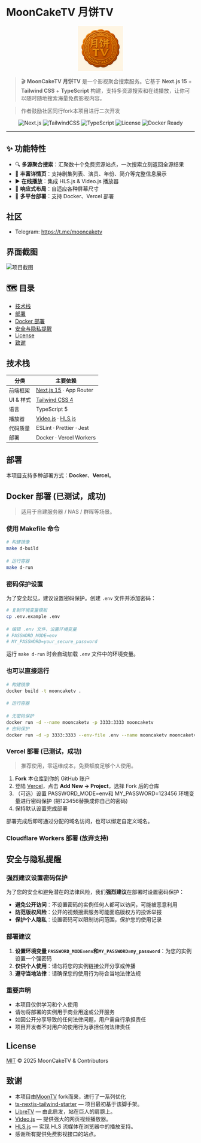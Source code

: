 # MoonCakeTV 月饼TV

<div align="center">
  <img src="public/logo.png" alt="MoonCakeTV Logo" width="120">
</div>

> 🎬 **MoonCakeTV 月饼TV** 是一个影视聚合搜索服务。它基于 **Next.js 15** + **Tailwind&nbsp;CSS** + **TypeScript** 构建，支持多资源搜索和在线播放，让你可以随时随地搜索海量免费影视内容。

> 作者鼓励社区同行fork本项目进行二次开发

<div align="center">

![Next.js](https://img.shields.io/badge/Next.js-15-000?logo=nextdotjs)
![TailwindCSS](https://img.shields.io/badge/TailwindCSS-4-38bdf8?logo=tailwindcss)
![TypeScript](https://img.shields.io/badge/TypeScript-5.x-3178c6?logo=typescript)
![License](https://img.shields.io/badge/License-MIT-green)
![Docker Ready](https://img.shields.io/badge/Docker-ready-blue?logo=docker)

</div>

---

## ✨ 功能特性

- 🔍 **多源聚合搜索**：汇聚数十个免费资源站点，一次搜索立刻返回全源结果
- 📄 **丰富详情页**：支持剧集列表、演员、年份、简介等完整信息展示
- ▶️ **在线播放**：集成 HLS.js & Video.js 播放器
- 📱 **响应式布局**：自适应各种屏幕尺寸
- 🚀 **多平台部署**：支持 Docker、Vercel 部署

## 社区

- Telegram: https://t.me/mooncaketv

## 界面截图

<img src="public/screenshot.png" alt="项目截图" style="max-width:600px">

## 🗺 目录

- [技术栈](#技术栈)
- [部署](#部署)
- [Docker 部署](#docker-部署)
- [安全与隐私提醒](#安全与隐私提醒)
- [License](#license)
- [致谢](#致谢)

## 技术栈

| 分类      | 主要依赖                                                                                         |
| --------- | ------------------------------------------------------------------------------------------------ |
| 前端框架  | [Next.js 15](https://nextjs.org/) · App Router                                                   |
| UI & 样式 | [Tailwind&nbsp;CSS 4](https://tailwindcss.com/)                                                  |
| 语言      | TypeScript 5                                                                                     |
| 播放器    | [Video.js](https://github.com/videojs/video.js) · [HLS.js](https://github.com/video-dev/hls.js/) |
| 代码质量  | ESLint · Prettier · Jest                                                                         |
| 部署      | Docker · Vercel Workers                                                                          |

## 部署

本项目支持多种部署方式：**Docker**、**Vercel**。

## Docker 部署 (已测试，成功)

> 适用于自建服务器 / NAS / 群晖等场景。

### 使用 Makefile 命令

```bash
# 构建镜像
make d-build

# 运行容器
make d-run
```

### 密码保护设置

为了安全起见，建议设置密码保护。创建 `.env` 文件并添加密码：

```bash
# 复制环境变量模板
cp .env.example .env

# 编辑 .env 文件，设置环境变量
# PASSWORD_MODE=env
# MY_PASSWORD=your_secure_password
```

运行 `make d-run` 时会自动加载 `.env` 文件中的环境变量。

### 也可以直接运行

```bash
# 构建镜像
docker build -t mooncaketv .

# 运行容器

# 无密码保护
docker run -d --name mooncaketv -p 3333:3333 mooncaketv
# 密码保护
docker run -d -p 3333:3333 --env-file .env --name mooncaketv mooncaketv
```

### Vercel 部署 (已测试，成功)

> 推荐使用，零运维成本，免费额度足够个人使用。

1. **Fork** 本仓库到你的 GitHub 账户
2. 登陆 [Vercel](https://vercel.com/)，点击 **Add New → Project**，选择 Fork 后的仓库
3. （可选）设置 PASSWORD_MODE=env和 MY_PASSWORD=123456 环境变量进行密码保护 (把123456替换成你自己的密码)
4. 保持默认设置完成部署

部署完成后即可通过分配的域名访问，也可以绑定自定义域名。

### Cloudflare Workers 部署 (放弃支持)

## 安全与隐私提醒

### 强烈建议设置密码保护

为了您的安全和避免潜在的法律风险，我们**强烈建议**在部署时设置密码保护：

- **避免公开访问**：不设置密码的实例任何人都可以访问，可能被恶意利用
- **防范版权风险**：公开的视频搜索服务可能面临版权方的投诉举报
- **保护个人隐私**：设置密码可以限制访问范围，保护您的使用记录

### 部署建议

1. **设置环境变量 `PASSWORD_MODE=env`和`MY_PASSWORD=my_password`**：为您的实例设置一个强密码
2. **仅供个人使用**：请勿将您的实例链接公开分享或传播
3. **遵守当地法律**：请确保您的使用行为符合当地法律法规

### 重要声明

- 本项目仅供学习和个人使用
- 请勿将部署的实例用于商业用途或公开服务
- 如因公开分享导致的任何法律问题，用户需自行承担责任
- 项目开发者不对用户的使用行为承担任何法律责任

## License

[MIT](LICENSE) © 2025 MoonCakeTV & Contributors

## 致谢

- 本项目由[MoonTV](https://github.com/senshinya/MoonTV) fork而来，进行了一系列优化
- [ts-nextjs-tailwind-starter](https://github.com/theodorusclarence/ts-nextjs-tailwind-starter) — 项目最初基于该脚手架。
- [LibreTV](https://github.com/LibreSpark/LibreTV) — 由此启发，站在巨人的肩膀上。
- [Video.js](https://github.com/videojs/video.js) — 提供强大的网页视频播放器。
- [HLS.js](https://github.com/video-dev/hls.js) — 实现 HLS 流媒体在浏览器中的播放支持。
- 感谢所有提供免费影视接口的站点。
